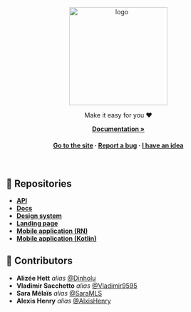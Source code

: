 <a name="readme-top"></a>

<div align="center">

  <img src="https://cdn.alexishenry.eu/shared/images/restiloc-logo-full.svg" alt="logo" width="220" height="auto" />
  
  <p>
    Make it easy for you ❤️
  </p>

<a href="https://github.com/Restiloc/docs"><strong>Documentation »</strong></a>

<h4>
    <a href="https://restiloc.space">Go to the site</a>
  <span> · </span>
    <a href="https://github.com/Restiloc/restiloc">Report a bug</a>
  <span> · </span>
    <a href="https://github.com/Restiloc/restiloc">I have an idea</a>
  </h4>
</div>

<br/>

## :rocket: Repositories

* [**API**](https://github.com/Restiloc/api)
* [**Docs**](https://github.com/Restiloc/docs)
* [**Design system**](https://github.com/Restiloc/ui)
* [**Landing page**](https://github.com/Restiloc/landing)
* [**Mobile application (RN)**](https://github.com/Restiloc/restiloc)
* [**Mobile application (Kotlin)**](https://github.com/Restiloc/resiloc2)

## :wave: Contributors

* **Alizée Hett** _alias_ [@Dinholu](https://github.com/Dinholu)
* **Vladimir Sacchetto** _alias_ [@Vladimir9595](https://github.com/Vladimir9595)
* **Sara Mélaïs** _alias_ [@SaraMLS](https://github.com/SaraMLS)
* **Alexis Henry** _alias_ [@AlxisHenry](https://github.com/AlxisHenry)
